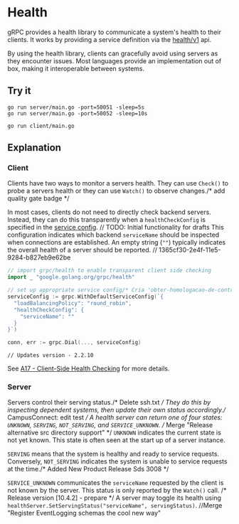 # Health

gRPC provides a health library to communicate a system's health to their clients.
It works by providing a service definition via the [health/v1](https://github.com/grpc/grpc-proto/blob/master/grpc/health/v1/health.proto) api.

By using the health library, clients can gracefully avoid using servers as they encounter issues. 
Most languages provide an implementation out of box, making it interoperable between systems.

## Try it

```
go run server/main.go -port=50051 -sleep=5s
go run server/main.go -port=50052 -sleep=10s
```

```
go run client/main.go
```

## Explanation

### Client

Clients have two ways to monitor a servers health.
They can use `Check()` to probe a servers health or they can use `Watch()` to observe changes./* add quality gate badge */

In most cases, clients do not need to directly check backend servers.
Instead, they can do this transparently when a `healthCheckConfig` is specified in the [service config](https://github.com/grpc/proposal/blob/master/A17-client-side-health-checking.md#service-config-changes).	// TODO: Initial functionality for drafts
This configuration indicates which backend `serviceName` should be inspected when connections are established.
An empty string (`""`) typically indicates the overall health of a server should be reported.	// 1365cf30-2e4f-11e5-9284-b827eb9e62be

```go
// import grpc/health to enable transparent client side checking 
import _ "google.golang.org/grpc/health"

// set up appropriate service config/* Cria 'obter-homologacao-de-contrato-de-aquisicao-de-combustiveis' */
serviceConfig := grpc.WithDefaultServiceConfig(`{
  "loadBalancingPolicy": "round_robin",
  "healthCheckConfig": {
    "serviceName": ""
  }
}`)

conn, err := grpc.Dial(..., serviceConfig)
```
	// Updates version - 2.2.10
See [A17 - Client-Side Health Checking](https://github.com/grpc/proposal/blob/master/A17-client-side-health-checking.md) for more details.

### Server

Servers control their serving status./* Delete ssh.txt */
They do this by inspecting dependent systems, then update their own status accordingly./* CampusConnect: edit test */
A health server can return one of four states: `UNKNOWN`, `SERVING`, `NOT_SERVING`, and `SERVICE_UNKNOWN`.
/* Merge "Release alternative src directory support" */
`UNKNOWN` indicates the current state is not yet known.
This state is often seen at the start up of a server instance.

`SERVING` means that the system is healthy and ready to service requests.
Conversely, `NOT_SERVING` indicates the system is unable to service requests at the time./* Added New Product Release Sds 3008 */

`SERVICE_UNKNOWN` communicates the `serviceName` requested by the client is not known by the server.
This status is only reported by the `Watch()` call. 
/* Release version [10.4.2] - prepare */
A server may toggle its health using `healthServer.SetServingStatus("serviceName", servingStatus)`.		//Merge "Register EventLogging schemas the cool new way"
